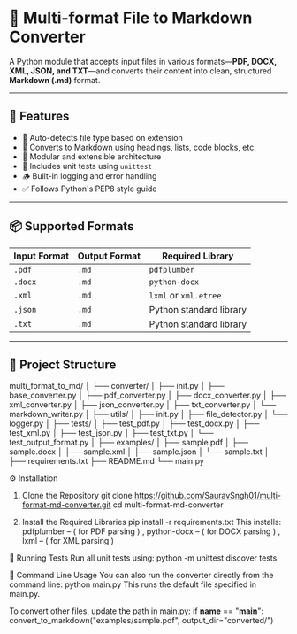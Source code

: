 # 📝 Multi-format File to Markdown Converter

A Python module that accepts input files in various formats—**PDF, DOCX, XML, JSON, and TXT**—and converts their content into clean, structured **Markdown (.md)** format.

---

## 🚀 Features

- 📄 Auto-detects file type based on extension
- 🔄 Converts to Markdown using headings, lists, code blocks, etc.
- 🧱 Modular and extensible architecture
- 🧪 Includes unit tests using `unittest`
- 🪵 Built-in logging and error handling
- ✅ Follows Python's PEP8 style guide

---

## 📦 Supported Formats

| Input Format | Output Format | Required Library       |
|--------------|----------------|-------------------------|
| `.pdf`       | `.md`          | `pdfplumber`            |
| `.docx`      | `.md`          | `python-docx`           |
| `.xml`       | `.md`          | `lxml` or `xml.etree`   |
| `.json`      | `.md`          | Python standard library |
| `.txt`       | `.md`          | Python standard library |

---

## 📁 Project Structure
multi_format_to_md/
│
├── converter/
│ ├── init.py
│ ├── base_converter.py
│ ├── pdf_converter.py
│ ├── docx_converter.py
│ ├── xml_converter.py
│ ├── json_converter.py
│ ├── txt_converter.py
│ └── markdown_writer.py
│
├── utils/
│ ├── init.py
│ ├── file_detector.py
│ └── logger.py
│
├── tests/
│ ├── test_pdf.py
│ ├── test_docx.py
│ ├── test_xml.py
│ ├── test_json.py
│ ├── test_txt.py
│ └── test_output_format.py
│
├── examples/
│ ├── sample.pdf
│ ├── sample.docx
│ ├── sample.xml
│ ├── sample.json
│ └── sample.txt
│
├── requirements.txt
├── README.md
└── main.py

⚙️ Installation
1. Clone the Repository
  git clone https://github.com/SauravSngh01/multi-format-md-converter.git
  cd multi-format-md-converter

2. Install the Required Libraries
  pip install -r requirements.txt
This installs: pdfplumber – ( for PDF parsing ) , python-docx – ( for DOCX parsing ) , lxml – ( for XML parsing )

🧪 Running Tests
Run all unit tests using:
  python -m unittest discover tests
  
🔄 Command Line Usage
You can also run the converter directly from the command line:
  python main.py
This runs the default file specified in main.py.

To convert other files, update the path in main.py:
if __name__ == "__main__":
    convert_to_markdown("examples/sample.pdf", output_dir="converted/")

